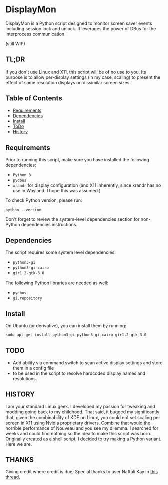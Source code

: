 # DisplayMon

DisplayMon is a Python script designed to monitor screen saver events including session lock and unlock.
It leverages the power of DBus for the interprocess communication.

(still WIP)
## TL;DR
If you don't use Linux and X11, this script will be of no use to you.  Its purpose is to allow per-display settings
(in my case, scaling) to present the effect of same resolution displays on dissimilar screen sizes.
## Table of Contents

- [Requirements](#requirements)
- [Dependencies](#dependencies)
- [Install](#install)
- [ToDo](#todo)
- [History](#history)

## Requirements

Prior to running this script, make sure you have installed the following dependencies:

- `Python 3`
- `pydbus`
- `xrandr` for display configuration (and X11 inherently, since xrandr has no use in Wayland.  I hope this was assumed.)

To check Python version, please run:

```shell
python --version
```
Don't forget to review the system-level dependencies section for non-Python dependencies instructions.

## Dependencies

The script requires some system level dependencies:

- `python3-gi`
- `python3-gi-cairo`
- `gir1.2-gtk-3.0`

The following Python libraries are needed as well:

- `pydbus`
- `gi.repository`

## Install

On Ubuntu (or derivative), you can install them by running:

```shell
sudo apt-get install python3-gi python3-gi-cairo gir1.2-gtk-3.0
```
## TODO

- Add ability via command switch to scan active display settings and store them in a config file
- to be used in the script to resolve hardcoded display names and resolutions.

## HISTORY

I am your standard Linux geek.  I developed my passion for tweaking and modding going back to my childhood.
That said, it bugged my significantly that, given the combinability of KDE on Linux, you could not set scaling
per screen in X11 using Nvidia proprietary drivers.  Combine that would the horrible performance of Nouveau and you
see my dilemma.  I searched for weeks and could find nothing so the idea to make this script was born.  Originally
created as a shell script, I decided to try making a Python variant.  Here we are.

## THANKS
Giving credit where credit is due; Special thanks to user Naftuli Kay in [this thread.](https://askubuntu.com/questions/631997/subscribe-for-dbus-event-of-screen-power-off)